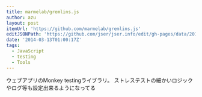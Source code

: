 ```yaml
---
title: marmelab/gremlins.js
author: azu
layout: post
itemUrl: 'https://github.com/marmelab/gremlins.js'
editJSONPath: 'https://github.com/jser/jser.info/edit/gh-pages/data/2014/03/index.json'
date: '2014-03-13T01:00:17Z'
tags:
  - JavaScript
  - testing
  - Tools
---
```

ウェブアプリのMonkey testingライブラリ。
ストレステストの細かいロジックやログ等も設定出来るようになってる
